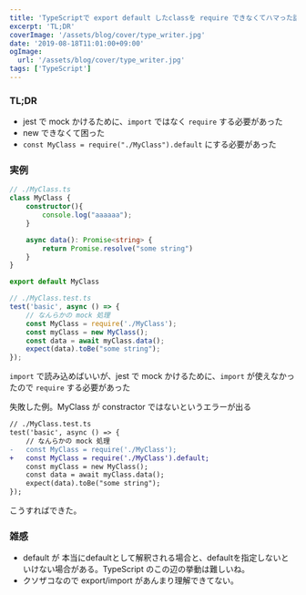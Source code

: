 ```yaml
---
title: 'TypeScriptで export default したclassを require できなくてハマった話'
excerpt: 'TL;DR'
coverImage: '/assets/blog/cover/type_writer.jpg'
date: '2019-08-18T11:01:00+09:00'
ogImage:
  url: '/assets/blog/cover/type_writer.jpg'
tags: ['TypeScript']
---
```


### TL;DR

*   jest で mock かけるために、`import` ではなく `require` する必要があった
*   new できなくて困った
*   `const MyClass = require("./MyClass").default` にする必要があった

### 実例

```ts
// ./MyClass.ts
class MyClass {
	constructor(){
		console.log("aaaaaa");
	}

	async data(): Promise<string> {
		return Promise.resolve("some string")
	}
}

export default MyClass

// ./MyClass.test.ts
test('basic', async () => {
	// なんらかの mock 処理    
	const MyClass = require('./MyClass');
	const myClass = new MyClass();    
	const data = await myClass.data();    
	expect(data).toBe("some string");
});
```


`import` で読み込めばいいが、jest で mock かけるために、`import` が使えなかったので `require` する必要があった

失敗した例。MyClass が constractor ではないというエラーが出る

```diff
// ./MyClass.test.ts
test('basic', async () => {
	// なんらかの mock 処理    
-	const MyClass = require('./MyClass');
+	const MyClass = require('./MyClass').default;
	const myClass = new MyClass();    
	const data = await myClass.data();    
	expect(data).toBe("some string");
});
```

こうすればできた。

### 雑感

*   default が 本当にdefaultとして解釈される場合と、defaultを指定しないといけない場合がある。TypeScript のこの辺の挙動は難しいね。
*   クソザコなので export/import があんまり理解できてない。